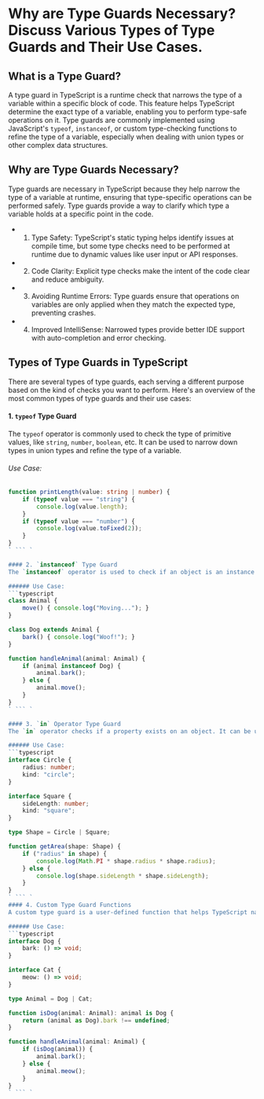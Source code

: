 # Why are Type Guards Necessary? Discuss Various Types of Type Guards and Their Use Cases.

## What is a Type Guard?
A type guard in TypeScript is a runtime check that narrows the type of a variable within a specific block of code. This feature helps TypeScript determine the exact type of a variable, enabling you to perform type-safe operations on it. Type guards are commonly implemented using JavaScript's `typeof`, `instanceof`, or custom type-checking functions to refine the type of a variable, especially when dealing with union types or other complex data structures.

## Why are Type Guards Necessary?
Type guards are necessary in TypeScript because they help narrow the type of a variable at runtime, ensuring that type-specific operations can be performed safely. Type guards provide a way to clarify which type a variable holds at a specific point in the code.

- 1. Type Safety: TypeScript's static typing helps identify issues at compile time, but some type checks need to be performed at runtime due to dynamic values like user input or API responses.
- 2. Code Clarity: Explicit type checks make the intent of the code clear and reduce ambiguity.
- 3. Avoiding Runtime Errors: Type guards ensure that operations on variables are only applied when they match the expected type, preventing crashes.
- 4. Improved IntelliSense: Narrowed types provide better IDE support with auto-completion and error checking.

## Types of Type Guards in TypeScript
There are several types of type guards, each serving a different purpose based on the kind of checks you want to perform. Here's an overview of the most common types of type guards and their use cases:

#### 1. `typeof` Type Guard
The `typeof` operator is commonly used to check the type of primitive values, like `string`, `number`, `boolean`, etc. It can be used to narrow down types in union types and refine the type of a variable.

###### Use Case:
```typescript
function printLength(value: string | number) {
    if (typeof value === "string") {
        console.log(value.length);  
    }
    if (typeof value === "number") {
        console.log(value.toFixed(2));  
    }
}
` ``` `

#### 2. `instanceof` Type Guard
The `instanceof` operator is used to check if an object is an instance of a specific class or a subclass. It helps narrow down the type when dealing with object-oriented programming (OOP) or custom types.

###### Use Case:
```typescript
class Animal {
    move() { console.log("Moving..."); }
}

class Dog extends Animal {
    bark() { console.log("Woof!"); }
}

function handleAnimal(animal: Animal) {
    if (animal instanceof Dog) {
        animal.bark();  
    } else {
        animal.move();  
    }
}
` ``` `

#### 3. `in` Operator Type Guard
The `in` operator checks if a property exists on an object. It can be used to check whether a specific property exists on an object and, based on that, narrow down the type of the object.

###### Use Case:
```typescript
interface Circle {
    radius: number;
    kind: "circle";
}

interface Square {
    sideLength: number;
    kind: "square";
}

type Shape = Circle | Square;

function getArea(shape: Shape) {
    if ("radius" in shape) {
        console.log(Math.PI * shape.radius * shape.radius);
    } else {
        console.log(shape.sideLength * shape.sideLength);
    }
}
` ``` `
#### 4. Custom Type Guard Functions
A custom type guard is a user-defined function that helps TypeScript narrow down types using the `is` keyword. This method is particularly useful for more complex type checks that cannot be handled by `typeof`, `instanceof`, or `in`.

###### Use Case:
```typescript
interface Dog {
    bark: () => void;
}

interface Cat {
    meow: () => void;
}

type Animal = Dog | Cat;

function isDog(animal: Animal): animal is Dog {
    return (animal as Dog).bark !== undefined;
}

function handleAnimal(animal: Animal) {
    if (isDog(animal)) {
        animal.bark();  
    } else {
        animal.meow();  
    }
}
` ``` `